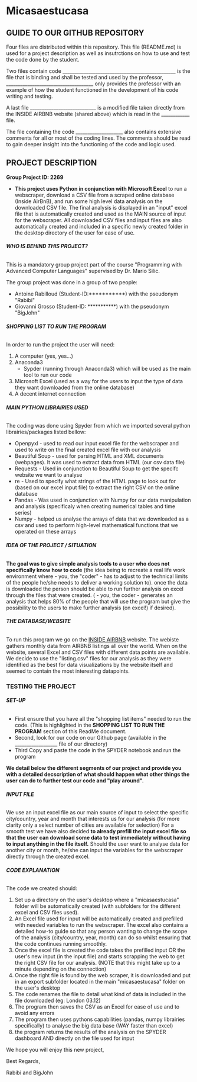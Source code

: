 # Micasaestucasa

## GUIDE TO OUR GITHUB REPOSITORY
Four files are distributed within this repository.
This file (README.md) is used for a project description as well as insutrctions on how to use and test the code done by the student.

Two files contain code ________________________________________________ is the file that is binding and shall be tested and used by the professor, _____________________________________ only provides the professor with an example of how the student functioned in the development of his code writing and testing.

A last file ____________________________ is a modified file taken directly from the INSIDE AIRBNB website (shared above) which is read in the ____________ file.

The file containing the code ____________________ also contains extensive comments for all or most of the coding lines. The comments should be read to gain deeper insight into the functioning of the code and logic used.


## PROJECT DESCRIPTION

**Group Project ID: 2269**
- **This project uses Python in conjunction with Microsoft Excel** to run a webscraper, download a CSV file from a scraped online database (Inside AirBnB),  and run some high level data analysis on the downloaded CSV file. The final analysis is displayed in an "input" excel file that is automatically created and used as the MAIN source of input for the webscraper. All downloaded CSV files and input files are also automatically created and included in a specific newly created folder in the desktop directory of the user for ease of use.


###### **WHO IS BEHIND THIS PROJECT?**

This is a mandatory group project part of the course "Programming with Advanced Computer Languages" supervised by Dr. Mario Silic.

The group project was done in a group of two people: 
- Antoine Rabilloud (Student-ID:***********) with the pseudonym "Rabibi"
- Giovanni Grosso (Student-ID: ***********) with the pseudonym "BigJohn"


###### **SHOPPING LIST TO RUN THE PROGRAM**

In order to run the project the user will need: 
 1. A computer (yes, yes...)
 2. Anaconda3
     - Sypder (running through Anaconda3) which will be used as the main tool to run our code
 3. Microsoft Excel (used as a way for the users to input the type of data they want downloaded from the online database)
 4. A decent internet connection


###### **MAIN PYTHON LIBRAIRIES USED**

The coding was done using Spyder from which we imported several python librairies/packages listed bellow: 
- Openpyxl - used to read our input excel file for the webscraper and used to write on the final created excel file with our analysis
- Beautiful Soup - used for parsing HTML and XML documents (webpages). It was used to extract data from HTML (our csv data file)
- Requests - Used in conjunction to Beautiful Soup to get the specifc website we want to analyse
- re -  Used to specify what strings of the HTML page to look out for (based on our excel input file) to extract the right CSV on the online database
- Pandas - Was used in conjunction with Numpy for our data manipulation and analysis (specificaly when creating numerical tables and time series)
- Numpy - helped us analyse the arrays of data that we downloaded as a csv and used to perform high-level mathematical functions that we operated on these arrays

###### **IDEA OF THE PROJECT / SITUATION**
**The goal was to give simple analysis tools to a user who does not specifically know how to code** (the idea being to recreate a real life work environment where - you, the "coder" - has to adjust to the technical limits of the people he/she needs to deliver a working solution to).
once the data is downloaded the person should be able to run further analysis on excel through the files that were created. ( - you, the coder - generates an analysis that helps 80% of the people that will use the program but give the possibility to the users to make further analysis (on excel!) if desired). 


###### **THE DATABASE/WEBSITE**
To run this program we go on the [INSIDE AIRBNB](http://insideairbnb.com/get-the-data.html) website.
The webiste gathers monthly data from AIRBNB listings all over the world. When on the website, several Excel and CSV files with different data points are available. We decide to use the "listing.csv" files for our analysis as they were identified as the best for data visualizations by the website itself and seemed to contain the most interesting datapoints. 

### **TESTING THE PROJECT**
###### **SET-UP**
- First ensure that you have all the "shopping list items" needed to run the code. (This is highlighted in the **SHOPPING LIST TO RUN THE PROGRAM** section of this ReadMe document. 
- Second, look for our code on our Github page  (available in the __________________ file of our directory)
- Third Copy and paste the code in the SPYDER notebook and run the program

**We detail below the different segments of our project and provide you with a detailed decscription of what should happen what other things the user can do to further test our code and "play around".**

###### **INPUT FILE**
We use an input excel file as our main source of input to select the specific city/country, year and month that interests us for our analysis (for more clarity only a select number of cities are available for selection)
For a smooth test we have also decided **to already prefill the input excel file so that the user can download some data to test immediately without having to input anything in the file itself.** Should the user want to analyse data for another city or month, he/she can input the variables for the webscraper directly through the created excel.

###### **CODE EXPLANATION**
The code we created should: 
1. Set up a directory on the user's desktop where a "micasaestucasa" folder will be automatically created (with subfolders for the different excel and CSV files used). 
2. An Excel file used for input will be automatically created and prefilled with needed variables to run the webscraper. The excel also contains a detailed how-to guide so that any person wanting to change the scope of the analysis (city/country, year, month) can do so whilst ensuring that the code continues running smoothly. 
3. Once the excel file is created the code takes the prefilled input OR the user's new input (in the input file) and starts scrapping the web to get the right CSV file for our analysis. (NOTE that this might take up to a minute depending on the connection)
4. Once the right file is found by the web scraper, it is downloaded and put in an export subfolder located in the main "micasaestucasa" folder on the user's desktop
5. The code renames the file to detail what kind of data is included in the file downloaded (eg: London 03.12)
6. The program then saves the CSV as an Excel for ease of use and to avoid any errors
7. The program then uses pythons capabilities (pandas, numpy librairies specifically) to analyse the big data base (WAY faster than excel)
8. the program returns the results of the analysis on the SPYDER dashboard AND directly on the file used for input


We hope you will enjoy this new project, 

Best Regards,

Rabibi and BigJohn 
